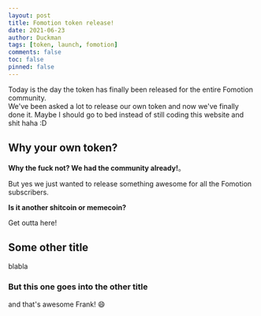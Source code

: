 ```yaml
---
layout: post
title: Fomotion token release!
date: 2021-06-23
author: Duckman
tags: [token, launch, fomotion]
comments: false
toc: false
pinned: false
---
```


Today is the day the token has finally been released for the entire Fomotion community.  
We\'ve been asked a lot to release our own token and now we\'ve finally done it.
Maybe I should go to bed instead of still coding this website and shit haha :D

## Why your own token?

**Why the fuck not? We had the community already!**。

But yes we just wanted to release something awesome for all the Fomotion subscribers.

**Is it another shitcoin or memecoin?**

Get outta here!


## Some other title

blabla

### But this one goes into the other title

and that\'s awesome Frank! 😄
